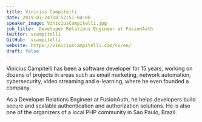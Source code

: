 ```yaml
---
title: Vinicius Campitelli
date: 2019-07-24T18:52:51-04:00
speaker_image: ViniciusCampitelli.jpg
job_title:  Developer Relations Engineer at FusionAuth
twitter: vcampitelli
GitHub:  vcampitelli
website: https://viniciuscampitelli.com/cv/en/
draft: false
---
```


Vinicius Campitelli has been a software developer for 15 years, working on dozens of projects in areas such as email marketing, network automation, cybersecurity, video streaming and e-learning, where he even founded a company.

As a Developer Relations Engineer at FusionAuth, he helps developers build secure and scalable authentication and authorization solutions.
He is also one of the organizers of a local PHP community in Sao Paulo, Brazil.